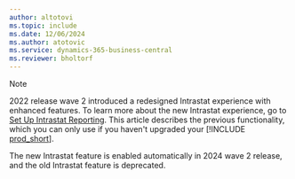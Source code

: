 ```yaml
---
author: altotovi
ms.topic: include
ms.date: 12/06/2024
ms.author: atotovic
ms.service: dynamics-365-business-central
ms.reviewer: bholtorf
---
```


> [!NOTE]
> 2022 release wave 2 introduced a redesigned Intrastat experience with enhanced features. To learn more about the new Intrastat experience, go to [Set Up Intrastat Reporting](../finance-how-setup-report-intrastat.md). This article describes the previous functionality, which you can only use if you haven't upgraded your [!INCLUDE [prod_short](prod_short.md)].
>
> The new Intrastat feature is enabled automatically in 2024 wave 2 release, and the old Intrastat feature is deprecated.
